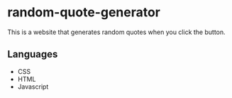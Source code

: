 # random-quote-generator
This is a website that generates random quotes when you click the button. 

##  Languages 
* CSS
* HTML 
* Javascript 
